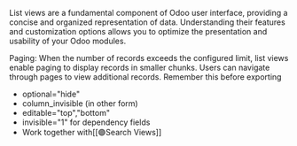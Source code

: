 List views are a fundamental component of Odoo user interface, providing a concise and organized representation of data. Understanding their features and customization options allows you to optimize the presentation and usability of your Odoo modules.

Paging: When the number of records exceeds the configured limit, list views enable paging to display records in smaller chunks. Users can navigate through pages to view additional records. Remember this before exporting 

- optional="hide"
- column_invisible (in other form)
- editable="top","bottom"
- invisible="1" for dependency fields
- Work together with[[🟣Search Views]]